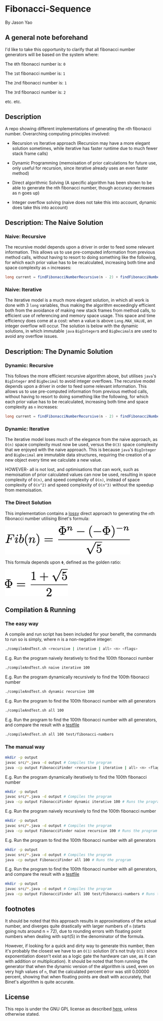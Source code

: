 # Fibonacci-Sequence
By Jason Yao

## A general note beforehand
I'd like to take this opportunity to clarify that all fibonacci number generators will be based on the system where:

The `0`th fibonacci number is: `0`

The `1`st fibonacci number is: `1`

The `2`nd fibonacci number is: `1`

The `3`rd fibonacci number is: `2`

etc. etc.

## Description
A repo showing different implementations of generating the `n`th fibonacci number. Overarching computing principles involved:

- Recursion vs Iterative approach (Recursion may have a more elegant solution sometimes, while iterative has faster runtime due to much fewer stack frame
calls)

- Dynamic Programming (memoisation of prior calculations for future use, only useful for recursion, since iterative already uses an even faster method)

- Direct algorithmic Solving (A specific algorithm has been shown to be able to generate the nth fibonacci number, though accuracy decreases as n goes up)

- Integer overflow solving (naive does not take this into account, dynamic does take this into account)

## Description: The Naive Solution

### Naive: Recursive
The recursive model depends upon a driver in order to feed some relevant information. This allows us to use pre-computed information from previous
method calls, without having to resort to doing something like the following, for which each prior value has to be recalculated, increasing both
time and space complexity as `n` increases:

```java
long current = findFibonacciNumberRecursive(n - 2) + findFibonacciNumberRecursive(n - 1) // NOTE: Very BAD
```

### Naive: Iterative
The iterative model is a much more elegant solution, in which all work is done with 3 `long` variables, thus making the algorithm exceedingly efficient
both from the avoidance of making new stack frames from method calls, to efficient use of referencing and memory space usage. This space and time efficiency
does come at a cost: when a value is above `Long.MAX_VALUE`, an integer overflow will occur. The solution is below with the dynamic solutions, in which immutable
`java` `BigInteger`s and `BigDecimal`s are used to avoid any overflow issues.

## Description: The Dynamic Solution

### Dynamic: Recursive
This follows the more efficient recursive algorithm above, but utilises `java`'s `BigInteger` and `BigDecimal` to avoid integer overflows.
The recursive model depends upon a driver in order to feed some relevant information. This allows us to use pre-computed information from previous
method calls, without having to resort to doing something like the following, for which each prior value has to be recalculated, increasing both
time and space complexity as `n` increases:

```java
long current = findFibonacciNumberRecursive(n - 2) + findFibonacciNumberRecursive(n - 1) // NOTE: Very BAD
```

### Dynamic: Iterative
The iterative model loses much of the elegance from the naive approach, as `O(n)` space complexity must now be used, versus the `O(3)` space complexity
that we enjoyed with the naive approach. This is because `java`'s `BigInteger` and `BigDecimal` are immutable data structures, requiring the creation of
a new object every time we calculate a new value.

HOWEVER- all is not lost, and optimisations that can work, such as memoisation of prior calculated values can now be used, resulting in space complexity of
`O(n)`, and speed complexity of `O(n)`, instead of space complexity of `O(n^2)` and speed complexity of `O(n^3)` without the speedup from memoisation.

### The Direct Solution
This implementation contains a [lossy](#footnotes) direct approach to generating the `n`th fibonacci number utilising Binet's formula:

![Binet's Fibonacci Number Formula](img/fibonacci_formula.png)

This formula depends upon `Φ`, defined as the golden ratio:

![The Golden Ratio](img/phi.png)

## Compilation & Running

### The easy way
A compile and run script has been included for your benefit, the commands to run so is simply, where n is a non-negative integer:

```sh
./compileAndTest.sh <recursive | iterative | all> <n> <flags>
```

E.g. Run the program naively iteratively to find the 100th fibonacci number

```sh
./compileAndTest.sh naive iterative 100
```

E.g. Run the program dynamically recursively to find the 100th fibonacci number

```sh
./compileAndTest.sh dynamic recursive 100
```

E.g. Run the program to find the 100th fibonacci number with all generators

```sh
./compileAndTest.sh all 100
```

E.g. Run the program to find the 100th fibonacci number with all generators, and compare the result with a [testfile](test/fibonacci-numbers)

```sh
./compileAndTest.sh all 100 test/fibonacci-numbers
```

### The manual way

```sh
mkdir -p output
javac src/*.java -d output # Compiles the program
java -cp output FibonacciFinder <recursive | iterative | all> <n> <flags> # Runs the program
```

E.g. Run the program dynamically iteratively to find the 100th fibonacci number

```sh
mkdir -p output
javac src/*.java -d output # Compiles the program
java -cp output FibonacciFinder dynamic iterative 100 # Runs the program
```

E.g. Run the program naively recursively to find the 100th fibonacci number

```sh
mkdir -p output
javac src/*.java -d output # Compiles the program
java -cp output FibonacciFinder naive recursive 100 # Runs the program
```

E.g. Run the program to find the 100th fibonacci number with all generators

```sh
mkdir -p output
javac src/*.java -d output # Compiles the program
java -cp output FibonacciFinder all 100 # Runs the program
```

E.g. Run the program to find the 100th fibonacci number with all generators, and compare the result with a [testfile](test/fibonacci-numbers)

```sh
mkdir -p output
javac src/*.java -d output # Compiles the program
java -cp output FibonacciFinder all 100 test/fibonacci-numbers # Runs the program
```

## footnotes
It should be noted that this approach results in approximations of the actual number, and diverges quite
drastically with larger numbers of `n` (starts going nuts around n = 72), due to rounding errors with
floating point numbers when dealing with sqrt(5) in the denominator of the formula.

However, if looking for a quick and dirty way to generate this number, then it's probably the closest we have to an `O(1)` solution
(it's not truly `O(1)` since exponentiation doesn't exist as a logic gate the hardware can use, as it can with addition or multiplication).
It should be noted that from running the generator that when the dynamic version of the algorithm is used, even on very high values of `n`,
that the calculated percent error was still 0.00000 percent, showing that when floating points are dealt with accurately, that Binet's algorithm
is quite accurate.

## License
This repo is under the GNU GPL license as described [here](LICENSE), unless otherwise stated.
